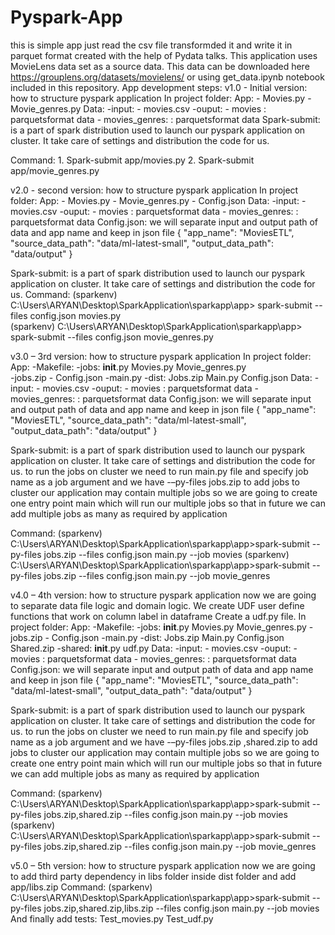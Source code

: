 # Pyspark-App
this is simple app just read the csv file transformded it and write it in parquet format created with the help of Pydata talks.
This application uses MovieLens data set as a source data. This data can be downloaded here https://grouplens.org/datasets/movielens/ or using get_data.ipynb notebook included in this repository.
App development steps:
v1.0 - Initial version: how to structure pyspark application
In project folder:
                  App:
                    -	Movies.py
                    -	Movie_genres.py
                  Data:
                         -input:
                                  - movies.csv
                          -ouput:
                                  - movies : parquetsformat data
                                  - movies_genres: : parquetsformat data
Spark-submit: is a part of spark distribution used to launch our pyspark application on cluster. It take care of settings and distribution the code for us.

Command: 1. Spark-submit app/movies.py 
         2. Spark-submit app/movie_genres.py
         
v2.0 - second version: how to structure pyspark application
In project folder:
                  App:
                    -	Movies.py
                    -	Movie_genres.py
                    -	Config.json
                 Data:
                         -input:
                                  - movies.csv
                          -ouput:
                                  - movies : parquetsformat data
                                  - movies_genres: : parquetsformat data
 Config.json: we will separate input and output path of data and app name and keep in json file
{
	  "app_name": "MoviesETL",
	  "source_data_path": "data/ml-latest-small",
	  "output_data_path": "data/output"
	}

Spark-submit: is a part of spark distribution used to launch our pyspark application on cluster. It take care of settings and distribution the code for us.
Command: 
 (sparkenv) C:\Users\ARYAN\Desktop\SparkApplication\sparkapp\app> spark-submit --files config.json movies.py            
 (sparkenv) C:\Users\ARYAN\Desktop\SparkApplication\sparkapp\app>  spark-submit --files config.json movie_genres.py
 
v3.0 – 3rd version: how to structure pyspark application
In project folder:
                  App:
                         -Makefile:
                         -jobs:
                                  __init__.py
                                   Movies.py
                                   Movie_genres.py  
                         -jobs.zip
                        - Config.json
                         -main.py
                        -dist:
                               Jobs.zip
                               Main.py
                              Config.json
                 Data:
                         -input:
                                  - movies.csv
                          -ouput:
                                  - movies : parquetsformat data
                                  - movies_genres: : parquetsformat data
 Config.json: we will separate input and output path of data and app name and keep in json file
{
	  "app_name": "MoviesETL",
	  "source_data_path": "data/ml-latest-small",
	  "output_data_path": "data/output"
	}

Spark-submit: is a part of spark distribution used to launch our pyspark application on cluster. It take care of settings and distribution the code for us.
to run the jobs on cluster we need to run main.py file and specify job name as a job argument and we have -–py-files jobs.zip to add jobs to cluster
our application may contain multiple jobs so we are going to create one entry point main which will run our  multiple jobs so that in future we can add multiple jobs as many as required by application

Command: 
(sparkenv) C:\Users\ARYAN\Desktop\SparkApplication\sparkapp\app>spark-submit --py-files jobs.zip --files config.json main.py --job movies
 (sparkenv) C:\Users\ARYAN\Desktop\SparkApplication\sparkapp\app>spark-submit --py-files jobs.zip --files config.json main.py --job movie_genres
 
v4.0 – 4th version: how to structure pyspark application
now we are going to separate data file logic and domain logic.
We create UDF user define functions that work on column label in dataframe
Create a udf.py file.
In project folder:
                  App:
                         -Makefile:
                         -jobs:
                                  __init__.py
                                   Movies.py
                                   Movie_genres.py
                        -jobs.zip
                        - Config.json
                        -main.py
                        -dist:
                               Jobs.zip
                               Main.py
                              Config.json
                       Shared.zip
                      -shared:
                                __init__.py
                                  udf.py
                 Data:
                         -input:
                                  - movies.csv
                          -ouput:
                                  - movies : parquetsformat data
                                  - movies_genres: : parquetsformat data
 Config.json: we will separate input and output path of data and app name and keep in json file
{
	  "app_name": "MoviesETL",
	  "source_data_path": "data/ml-latest-small",
	  "output_data_path": "data/output"
	}

Spark-submit: is a part of spark distribution used to launch our pyspark application on cluster. It take care of settings and distribution the code for us.
to run the jobs on cluster we need to run main.py file and specify job name as a job argument and we have -–py-files jobs.zip ,shared.zip to add jobs to cluster
our application may contain multiple jobs so we are going to create one entry point main which will run our  multiple jobs so that in future we can add multiple jobs as many as required by application

Command: 
(sparkenv) C:\Users\ARYAN\Desktop\SparkApplication\sparkapp\app>spark-submit --py-files jobs.zip,shared.zip --files config.json main.py --job movies
 (sparkenv) C:\Users\ARYAN\Desktop\SparkApplication\sparkapp\app>spark-submit --py-files jobs.zip,shared.zip --files config.json main.py --job movie_genres

v5.0 – 5th version: how to structure pyspark application
now we are going to add third party dependency in libs folder inside dist folder
and add app/libs.zip
Command: 
(sparkenv) C:\Users\ARYAN\Desktop\SparkApplication\sparkapp\app>spark-submit --py-files jobs.zip,shared.zip,libs.zip --files config.json main.py --job movies
And finally add tests: 
                                Test_movies.py
                                 Test_udf.py
